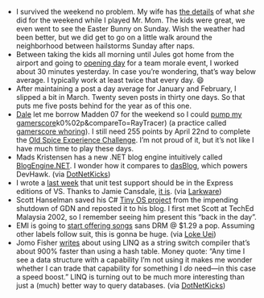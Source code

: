 -   I survived the weekend no problem. My wife has [the
    details](http://techiewife.spaces.live.com/Blog/cns!3DAECC033B88329C!691.entry)
    of what *she* did for the weekend while I played Mr. Mom. The kids
    were great, we even went to see the Easter Bunny on Sunday. Wish the
    weather had been better, but we did get to go on a little walk
    around the neighborhood between hailstorms Sunday after naps.
-   Between taking the kids all morning until Jules got home from the
    airport and going to [opening
    day](http://sportsillustrated.cnn.com/baseball/mlb/recaps/2007/04/02/17528_recap.html)
    for a team morale event, I worked about 30 minutes yesterday. In
    case you’re wondering, that’s way below average. I typically work at
    least twice that every day.
    :smile:
-   After maintaining a post a day average for January and February, I
    slipped a bit in March. Twenty seven posts in thirty one days. So
    that puts me five posts behind for the year as of this one.
-   [Dale](http://halfmybrain.spaces.live.com/) let me borrow Madden 07
    for the weekend so I could [pump my
    gamerscore](http://live.xbox.com/en-US/profile/Achievements/ViewAchievementDetails.aspx?tid=%09%5D:dh)k0%02p&compareTo=RayTracer)
    (a practice called [gamerscore
    whoring](http://gaming.hexus.net/content/item.php?item=4798)). I
    still need 255 points by April 22nd to complete the [Old Spice
    Experience
    Challenge](http://xboxrewards.msgamestudios.com/challengesandrewards/ChallengeDetail.aspx?id=4).
    I’m not proud of it, but it’s not like I have much time to play
    these days.
-   Mads Kristensen has a new .NET blog engine intuitively called
    [BlogEngine.NET](http://blog.madskristensen.dk/post/Getting-started-with-BlogEngineNET.aspx).
    I wonder how it compares to [dasBlog](http://www.dasblog.info/),
    which powers DevHawk. (via
    [DotNetKicks](http://www.dotnetkicks.com/aspnet/The_launch_of_BlogEngine_NET))
-   I wrote a [last
    week](http://devhawk.net/2007/03/29/Morning+Coffee+55.aspx) that
    unit test support should be in the Express editions of VS. Thanks to
    Jamie Cansdale, [it
    is](http://weblogs.asp.net/nunitaddin/archive/2007/04/02/express-sku-support.aspx).
    (via [Larkware](http://www.larkware.com/dg8/TheDailyGrind1112.aspx))
-   Scott Hanselman saved his C\# [Tiny OS
    project](http://www.hanselman.com/blog/RescuingTheTinyOSInC.aspx)
    from the impending shutdown of GDN and reposted it to his blog. I
    first met Scott at TechEd Malaysia 2002, so I remember seeing him
    present this “back in the day”.
-   EMI is going to [start offering
    songs](http://www.emigroup.com/Press/2007/press18.htm) sans DRM @
    \$1.29 a pop. Assuming other labels follow suit, this is gonna be
    huge. (via [Loke
    Uei](http://blogs.msdn.com/lokeuei/archive/2007/04/02/death-of-drm.aspx)) 
-   Jomo Fisher
    [writes](http://blogs.msdn.com/jomo_fisher/archive/2007/03/28/fast-switching-with-linq.aspx)
    about using LINQ as a string switch compiler that’s about 900%
    faster than using a hash table. Money quote: “Any time I see a data
    structure with a capability I’m not using it makes me wonder whether
    I can trade that capability for something I *do* need—in this case a
    speed boost.” LINQ is turning out to be much more interesting than
    just a (much) better way to query databases. (via
    [DotNetKicks](http://www.dotnetkicks.com/csharp/Fast_Switching_with_LINQ))


